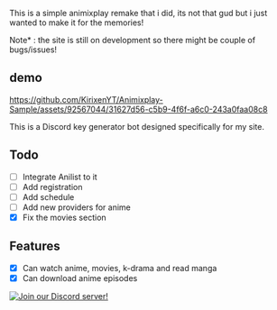 This is a simple animixplay remake that i did, its not that gud but i just wanted to make it for the memories!

Note* : 
the site is still on development so there might be couple of bugs/issues!

## demo
https://github.com/KirixenYT/Animixplay-Sample/assets/92567044/31627d56-c5b9-4f6f-a6c0-243a0faa08c8

This is a Discord key generator bot designed specifically for my site. 

## Todo
- [ ] Integrate Anilist to it
- [ ] Add registration
- [ ] Add schedule
- [ ] Add new providers for anime
- [x] Fix the movies section

## Features
- [x] Can watch anime, movies, k-drama and read manga
- [x] Can download anime episodes

[![Join our Discord server!](https://invidget.switchblade.xyz/BgTWqFnEss)](https://discord.gg/BgTWqFnEss)

